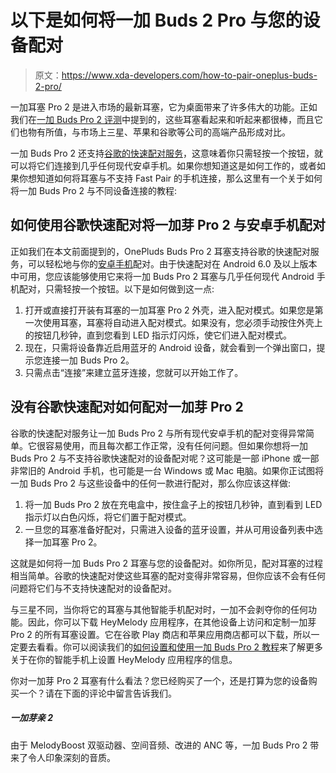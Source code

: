 # 以下是如何将一加 Buds 2 Pro 与您的设备配对

> 原文：<https://www.xda-developers.com/how-to-pair-oneplus-buds-2-pro/>

一加耳塞 Pro 2 是进入市场的最新耳塞，它为桌面带来了许多伟大的功能。正如我们在[一加 Buds Pro 2 评测](https://www.xda-developers.com/oneplus-buds-pro-2-review/)中提到的，这些耳塞看起来和听起来都很棒，而且它们也物有所值，与市场上三星、苹果和谷歌等公司的高端产品形成对比。

一加 Buds Pro 2 还支持[谷歌的快速配对服务](https://www.xda-developers.com/bluetooth-peripherals-google-fast-pair/)，这意味着你只需轻按一个按钮，就可以将它们连接到几乎任何现代安卓手机。如果你想知道这是如何工作的，或者如果你想知道如何将耳塞与不支持 Fast Pair 的手机连接，那么这里有一个关于如何将一加 Buds Pro 2 与不同设备连接的教程:

## 如何使用谷歌快速配对将一加芽 Pro 2 与安卓手机配对

正如我们在本文前面提到的，OnePluds Buds Pro 2 耳塞支持谷歌的快速配对服务，可以轻松地与你的[安卓手机](https://www.xda-developers.com/best-android-phones/)配对。由于快速配对在 Android 6.0 及以上版本中可用，您应该能够使用它来将一加 Buds Pro 2 耳塞与几乎任何现代 Android 手机配对，只需轻按一个按钮。以下是如何做到这一点:

1.  打开或直接打开装有耳塞的一加耳塞 Pro 2 外壳，进入配对模式。如果您是第一次使用耳塞，耳塞将自动进入配对模式。如果没有，您必须手动按住外壳上的按钮几秒钟，直到您看到 LED 指示灯闪烁，使它们进入配对模式。
2.  现在，只需将设备靠近启用蓝牙的 Android 设备，就会看到一个弹出窗口，提示您连接一加 Buds Pro 2。
3.  只需点击“连接”来建立蓝牙连接，您就可以开始工作了。

## 没有谷歌快速配对如何配对一加芽 Pro 2

谷歌的快速配对服务让一加 Buds Pro 2 与所有现代安卓手机的配对变得异常简单。它很容易使用，而且每次都工作正常，没有任何问题。但如果你想将一加 Buds Pro 2 与不支持谷歌快速配对的设备配对呢？这可能是一部 iPhone 或一部非常旧的 Android 手机，也可能是一台 Windows 或 Mac 电脑。如果你正试图将一加 Buds Pro 2 与这些设备中的任何一款进行配对，那么你应该这样做:

1.  将一加 Buds Pro 2 放在充电盒中，按住盒子上的按钮几秒钟，直到看到 LED 指示灯以白色闪烁，将它们置于配对模式。
2.  一旦您的耳塞准备好配对，只需进入设备的蓝牙设置，并从可用设备列表中选择一加耳塞 Pro 2。

这就是如何将一加 Buds Pro 2 耳塞与您的设备配对。如你所见，配对耳塞的过程相当简单。谷歌的快速配对使这些耳塞的配对变得非常容易，但你应该不会有任何问题将它们与不支持快速配对的设备配对。

与三星不同，当你将它的耳塞与其他智能手机配对时，一加不会剥夺你的任何功能。因此，你可以下载 HeyMelody 应用程序，在其他设备上访问和定制一加芽 Pro 2 的所有耳塞设置。它在谷歌 Play 商店和苹果应用商店都可以下载，所以一定要去看看。你可以阅读我们的[如何设置和使用一加 Buds Pro 2 教程](https://www.xda-developers.com/oneplus-buds-pro-2-other-smartphones/)来了解更多关于在你的智能手机上设置 HeyMelody 应用程序的信息。

你对一加芽 Pro 2 耳塞有什么看法？您已经购买了一个，还是打算为您的设备购买一个？请在下面的评论中留言告诉我们。

##### 一加芽亲 2

由于 MelodyBoost 双驱动器、空间音频、改进的 ANC 等，一加 Buds Pro 2 带来了令人印象深刻的音质。